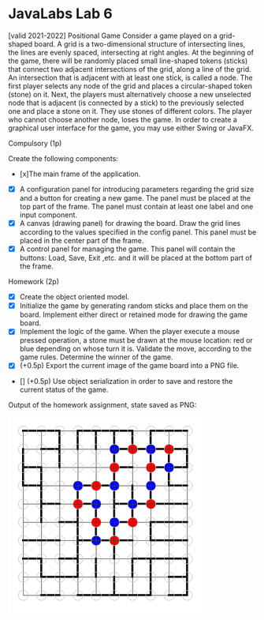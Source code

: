 # JavaLabs Lab 6

[valid 2021-2022]
Positional Game
Consider a game played on a grid-shaped board. A grid is a two-dimensional structure of intersecting lines, the lines are evenly spaced, intersecting at right angles.
At the beginning of the game, there will be randomly placed small line-shaped tokens (sticks) that connect two adjacent intersections of the grid, along a line of the grid.
An intersection that is adjacent with at least one stick, is called a node.
The first player selects any node of the grid and places a circular-shaped token (stone) on it. Next, the players must alternatively choose a new unselected node that is adjacent (is connected by a stick) to the previously selected one and place a stone on it. They use stones of different colors. The player who cannot choose another node, loses the game.
In order to create a graphical user interface for the game, you may use either Swing or JavaFX.

Compulsory (1p)

Create the following components:

- [x]The main frame of the application.
- [x] A configuration panel for introducing parameters regarding the grid size and a button for creating a new game. The panel must be placed at the top part of the frame. The panel must contain at least one label and one input component.
- [x] A canvas (drawing panel) for drawing the board. Draw the grid lines according to the values specified in the config panel. This panel must be placed in the center part of the frame.
- [x] A control panel for managing the game. This panel will contain the buttons: Load, Save, Exit ,etc. and it will be placed at the bottom part of the frame.

Homework (2p)
- [x] Create the object oriented model.
- [x] Initialize the game by generating random sticks and place them on the board. Implement either direct or retained mode for drawing the game board.
- [x] Implement the logic of the game. When the player execute a mouse pressed operation, a stone must be drawn at the mouse location: red or blue depending on whose turn it is. Validate the move, according to the game rules. Determine the winner of the game.
- [x] (+0.5p) Export the current image of the game board into a PNG file.
- [] (+0.5p) Use object serialization in order to save and restore the current status of the game.



Output of the homework assignment, state saved as PNG: 

![output image](MyGame.png)
